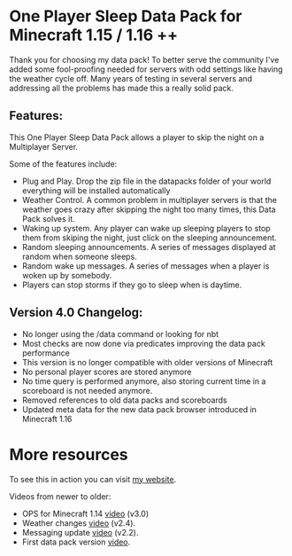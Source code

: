 # One Player Sleep Data Pack for Minecraft 1.15 / 1.16 ++

Thank you for choosing my data pack! To better serve the community I've  added some fool-proofing needed for servers with odd settings like having the weather cycle off. Many years of testing in several servers and addressing all the problems has made this a really solid pack.

## Features:
This One Player Sleep Data Pack allows a player to skip the night on a Multiplayer Server.

Some of the features include:
  - Plug and Play. Drop the zip file in the datapacks folder of your world everything will be installed automatically
  - Weather Control. A common problem in multiplayer servers is that the weather goes crazy after skipping the night too many times, this Data Pack solves it.
  - Waking up system. Any player can wake up sleeping players to stop them from skiping the night, just click on the sleeping announcement.
  - Random sleeping announcements. A series of messages displayed at random when someone sleeps.
  - Random wake up messages. A series of messages when a player is woken up by somebody.
  - Players can stop storms if they go to sleep when is daytime.

## Version 4.0 Changelog:
  - No longer using the /data command or looking for nbt
  - Most checks are now done via predicates improving the data pack performance
  - This version is no longer compatible with older versions of Minecraft
  - No personal player scores are stored anymore
  - No time query is performed anymore, also storing current time in a scoreboard is not needed anymore.
  - Removed references to old data packs and scoreboards
  - Updated meta data for the new data pack browser introduced in Minecraft 1.16 

# More resources
To see this in action you can visit [my website][mcweb].

Videos from newer to older:
  - OPS for Minecraft 1.14 [video][yt3.0] (v3.0)
  - Weather changes [video][yt2.4] (v2.4).
  - Messaging update [video][yt2.2] (v2.2).
  - First data pack version [video][yt2.1].



   [mcweb]: <https://www.madcatgaming.com/one-player-sleep-data-pack/>
   [yt3.0]: <https://youtu.be/84iws5sjINY>
   [yt2.4]: <https://youtu.be/dg8eUG3aYoo>
   [yt2.2]: <https://youtu.be/CbQggVOskSs>
   [yt2.1]: <https://youtu.be/b_RaFutGFMI>

